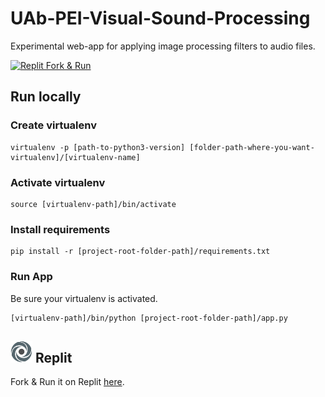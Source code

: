 # UAb-PEI-Visual-Sound-Processing
Experimental web-app for applying image processing filters to audio files.

[![Replit Fork & Run](https://img.shields.io/badge/Replit-Fork_&_Run-informational?logo=replit&labelColor=white)](https://replit.com/@DiogoAntao/UAb-PEI-Visual-Sound-Processing)

## Run locally
### Create virtualenv
	virtualenv -p [path-to-python3-version] [folder-path-where-you-want-virtualenv]/[virtualenv-name]

### Activate virtualenv
	source [virtualenv-path]/bin/activate

### Install requirements
	pip install -r [project-root-folder-path]/requirements.txt

### Run App
Be sure your virtualenv is activated.

	[virtualenv-path]/bin/python [project-root-folder-path]/app.py

## <a href="https://replit.com/"><img src="https://raw.githubusercontent.com/4ntony4/UAb/eba38fc374dc7ba986ecfb0b1a54e4c4ccc5117b/img/logos/replit/replit.svg" alt="Replit" width="35"></a> Replit
Fork & Run it on Replit [here](https://replit.com/@DiogoAntao/UAb-PEI-Visual-Sound-Processing).
